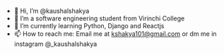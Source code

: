 - 👋 Hi, I’m @kaushalshakya
- 👀 I’m a software engineering student from Virinchi College
- 🌱 I’m currently learning Python, Django and Reactjs 
- 📫 How to reach me: Email me at kshakya101@gmail.com or dm me in instagram @_kaushalshakya

<!---
kaushalshakya/kaushalshakya is a ✨ special ✨ repository because its `README.md` (this file) appears on your GitHub profile.
You can click the Preview link to take a look at your changes.
--->
